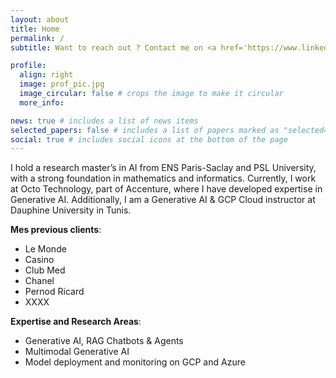 ```yaml
---
layout: about
title: Home
permalink: /
subtitle: Want to reach out ? Contact me on <a href='https://www.linkedin.com/in/florian-bastin-08940b131/'>Linkedin</a>.

profile:
  align: right
  image: prof_pic.jpg
  image_circular: false # crops the image to make it circular
  more_info:

news: true # includes a list of news items
selected_papers: false # includes a list of papers marked as "selected={true}"
social: true # includes social icons at the bottom of the page
---
```

I hold a research master’s in AI from ENS Paris-Saclay and PSL University, with a strong foundation in mathematics and informatics. Currently, I work at Octo Technology, part of Accenture, where I have developed expertise in Generative AI. Additionally, I am a Generative AI & GCP Cloud instructor at Dauphine University in Tunis.

**Mes previous clients**:

- Le Monde
- Casino
- Club Med
- Chanel
- Pernod Ricard
- XXXX

**Expertise and Research Areas**:

- Generative AI, RAG Chatbots & Agents
- Multimodal Generative AI
- Model deployment and monitoring on GCP and Azure
